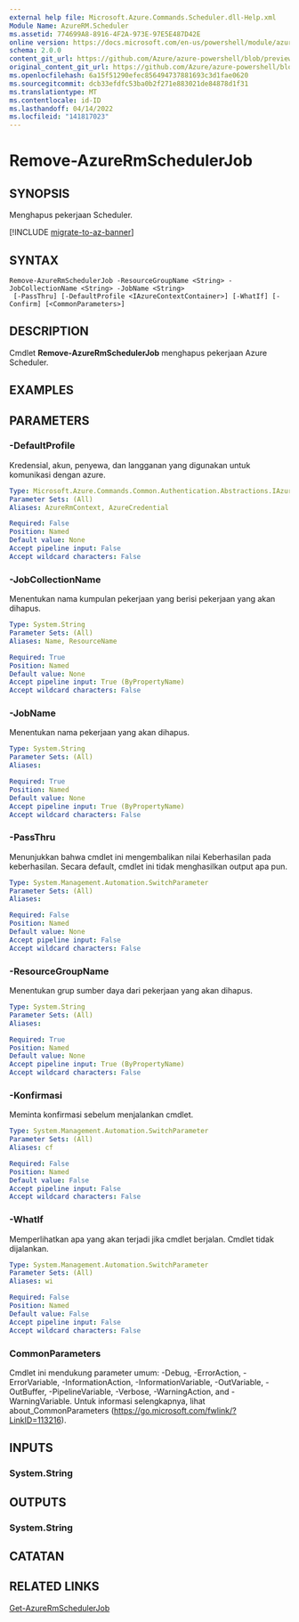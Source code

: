 ```yaml
---
external help file: Microsoft.Azure.Commands.Scheduler.dll-Help.xml
Module Name: AzureRM.Scheduler
ms.assetid: 774699A8-8916-4F2A-973E-97E5E487D42E
online version: https://docs.microsoft.com/en-us/powershell/module/azurerm.scheduler/remove-azurermschedulerjob
schema: 2.0.0
content_git_url: https://github.com/Azure/azure-powershell/blob/preview/src/ResourceManager/Scheduler/Commands.Scheduler/help/Remove-AzureRmSchedulerJob.md
original_content_git_url: https://github.com/Azure/azure-powershell/blob/preview/src/ResourceManager/Scheduler/Commands.Scheduler/help/Remove-AzureRmSchedulerJob.md
ms.openlocfilehash: 6a15f51290efec856494737881693c3d1fae0620
ms.sourcegitcommit: dcb33efdfc53ba0b2f271e883021de84878d1f31
ms.translationtype: MT
ms.contentlocale: id-ID
ms.lasthandoff: 04/14/2022
ms.locfileid: "141817023"
---
```

# Remove-AzureRmSchedulerJob

## SYNOPSIS
Menghapus pekerjaan Scheduler.

[!INCLUDE [migrate-to-az-banner](../../includes/migrate-to-az-banner.md)]

## SYNTAX

```
Remove-AzureRmSchedulerJob -ResourceGroupName <String> -JobCollectionName <String> -JobName <String>
 [-PassThru] [-DefaultProfile <IAzureContextContainer>] [-WhatIf] [-Confirm] [<CommonParameters>]
```

## DESCRIPTION
Cmdlet **Remove-AzureRmSchedulerJob** menghapus pekerjaan Azure Scheduler.

## EXAMPLES

## PARAMETERS

### -DefaultProfile
Kredensial, akun, penyewa, dan langganan yang digunakan untuk komunikasi dengan azure.

```yaml
Type: Microsoft.Azure.Commands.Common.Authentication.Abstractions.IAzureContextContainer
Parameter Sets: (All)
Aliases: AzureRmContext, AzureCredential

Required: False
Position: Named
Default value: None
Accept pipeline input: False
Accept wildcard characters: False
```

### -JobCollectionName
Menentukan nama kumpulan pekerjaan yang berisi pekerjaan yang akan dihapus.

```yaml
Type: System.String
Parameter Sets: (All)
Aliases: Name, ResourceName

Required: True
Position: Named
Default value: None
Accept pipeline input: True (ByPropertyName)
Accept wildcard characters: False
```

### -JobName
Menentukan nama pekerjaan yang akan dihapus.

```yaml
Type: System.String
Parameter Sets: (All)
Aliases:

Required: True
Position: Named
Default value: None
Accept pipeline input: True (ByPropertyName)
Accept wildcard characters: False
```

### -PassThru
Menunjukkan bahwa cmdlet ini mengembalikan nilai Keberhasilan pada keberhasilan.
Secara default, cmdlet ini tidak menghasilkan output apa pun.

```yaml
Type: System.Management.Automation.SwitchParameter
Parameter Sets: (All)
Aliases:

Required: False
Position: Named
Default value: None
Accept pipeline input: False
Accept wildcard characters: False
```

### -ResourceGroupName
Menentukan grup sumber daya dari pekerjaan yang akan dihapus.

```yaml
Type: System.String
Parameter Sets: (All)
Aliases:

Required: True
Position: Named
Default value: None
Accept pipeline input: True (ByPropertyName)
Accept wildcard characters: False
```

### -Konfirmasi
Meminta konfirmasi sebelum menjalankan cmdlet.

```yaml
Type: System.Management.Automation.SwitchParameter
Parameter Sets: (All)
Aliases: cf

Required: False
Position: Named
Default value: False
Accept pipeline input: False
Accept wildcard characters: False
```

### -WhatIf
Memperlihatkan apa yang akan terjadi jika cmdlet berjalan.
Cmdlet tidak dijalankan.

```yaml
Type: System.Management.Automation.SwitchParameter
Parameter Sets: (All)
Aliases: wi

Required: False
Position: Named
Default value: False
Accept pipeline input: False
Accept wildcard characters: False
```

### CommonParameters
Cmdlet ini mendukung parameter umum: -Debug, -ErrorAction, -ErrorVariable, -InformationAction, -InformationVariable, -OutVariable, -OutBuffer, -PipelineVariable, -Verbose, -WarningAction, and -WarningVariable. Untuk informasi selengkapnya, lihat about_CommonParameters (https://go.microsoft.com/fwlink/?LinkID=113216).

## INPUTS

### System.String

## OUTPUTS

### System.String

## CATATAN

## RELATED LINKS

[Get-AzureRmSchedulerJob](./Get-AzureRmSchedulerJob.md)


